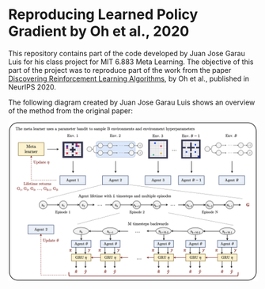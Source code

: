 # Reproducing Learned Policy Gradient by Oh et al., 2020

This repository contains part of the code developed by Juan Jose Garau Luis for his class project for MIT 6.883 Meta Learning. The objective of this part of the project was to reproduce part of the work from the paper [Discovering Reinforcement Learning Algorithms](https://arxiv.org/abs/2007.08794), by Oh et al., published in NeurIPS 2020. 

The following diagram created by Juan Jose Garau Luis shows an overview of the method from the original paper:

![alt text](https://github.com/jjgarau/LPG/blob/main/lpg_arch.png?raw=true)